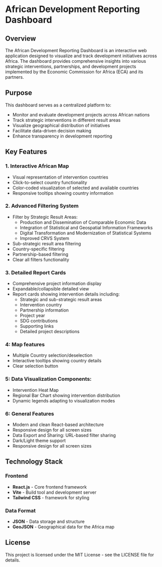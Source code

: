 # African Development Reporting Dashboard

## Overview
The African Development Reporting Dashboard is an interactive web application designed to visualize and track development initiatives across Africa. The dashboard provides comprehensive insights into various strategic interventions, partnerships, and development projects implemented by the Economic Commission for Africa (ECA) and its partners.

## Purpose
This dashboard serves as a centralized platform to:
- Monitor and evaluate development projects across African nations
- Track strategic interventions in different result areas
- Visualize geographical distribution of initiatives
- Facilitate data-driven decision making
- Enhance transparency in development reporting

## Key Features

### 1. Interactive African Map
- Visual representation of intervention countries
- Click-to-select country functionality
- Color-coded visualization of selected and available countries
- Responsive tooltips showing country information

### 2. Advanced Filtering System
- Filter by Strategic Result Areas:
  - Production and Dissemination of Comparable Economic Data
  - Integration of Statistical and Geospatial Information Frameworks
  - Digital Transformation and Modernization of Statistical Systems
  - Improved CRVS System
- Sub-strategic result area filtering
- Country-specific filtering
- Partnership-based filtering
- Clear all filters functionality


### 3. Detailed Report Cards
- Comprehensive project information display
- Expandable/collapsible detailed view
- Report cards showing intervention details including:
  - Strategic and sub-strategic result areas
  - Intervention country
  - Partnership information
  - Project year
  - SDG contributions
  - Supporting links
  - Detailed project descriptions


### 4: Map features  
- Multiple Country selection/deselection
- Interactive tooltips showing country details
- Clear selection button

### 5: Data Visualization Components:
- Intervention Heat Map
- Regional Bar Chart showing intervention distribution
- Dynamic legends adapting to visualization modes

### 6: General Features
- Modern and clean React-based architecture
- Responsive design for all screen sizes
- Data Export and Sharing: URL-based filter sharing
- Dark/Light theme support
- Responsive design for all screen sizes


## Technology Stack

### Frontend
- **React.js** - Core frontend framework
- **Vite** - Build tool and development server
- **Tailwind CSS** - framework for styling


### Data Format
- **JSON** - Data storage and structure
- **GeoJSON** - Geographical data for the Africa map





























## License
This project is licensed under the MIT License - see the LICENSE file for details.
